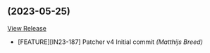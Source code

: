 ##  (2023-05-25)

[View Release](git@github.com:Matthijs-Breed/patches.git/commits/tag/)

*  [FEATURE][IN23-187] Patcher v4 Initial commit *(Matthijs Breed)*


